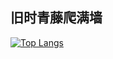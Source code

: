 ## 旧时青藤爬满墙

<!-- [![Anurag's GitHub stats](https://github-readme-stats.vercel.app/api?username=liuyueqi18&count_private=true&theme=dark&show_icons=true)](https://github.com/anuraghazra/github-readme-stats) -->

[![Top Langs](https://github-readme-stats.vercel.app/api/top-langs/?username=liuyueqi18)](https://github.com/anuraghazra/github-readme-stats)

<!-- [![willianrod's wakatime stats](https://github-readme-stats.vercel.app/api/wakatime?username=liuyueqi18&layout=compact)](https://github.com/anuraghazra/github-readme-stats) -->